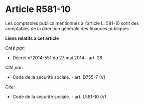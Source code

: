 # Article R581-10

Les comptables publics mentionnés à l'article L. 581-10 sont des comptables de la direction générale des finances publiques.

**Liens relatifs à cet article**

_Créé par_:

  - Décret n°2014-551 du 27 mai 2014 - art. 28

_Cité par_:

  - Code de la sécurité sociale. - art. D755-7 (V)

_Cite_:

  - Code de la sécurité sociale. - art. L581-10 (V)
